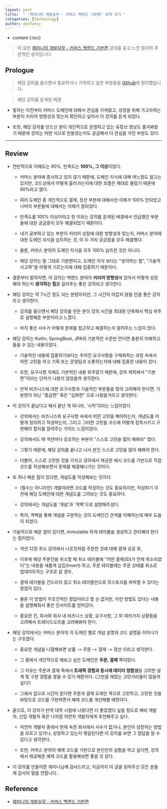 ```yaml
---
layout: post
title:  " '제미니의 개발실무 - 커머스 백엔드 기본편' 강의 후기 "
categories: [Technology]
author: devFancy
---
```

* content
{:toc}

> 이 글은 [제미니의 개발실무 - 커머스 백엔드 기본편](https://www.inflearn.com/course/제미니의-개발실무-커머스-백엔드-기본) 강의를 듣고 느낀 필자의 주관적인 생각입니다.

## Prologue

> 해당 강의를 들으면서 중요하거나 기억하고 싶은 부분들을 [Github](https://github.com/devFancy/kotlin-java-playground/tree/main/kotlin-springboot-practice-commerce)에 정리했습니다.

> 해당 강의를 듣게된 배경

* 필자는 이전부터 커머스 도메인에 대해서 관심을 가져왔고, 성장을 위해 가고자하는 부분이 커리어 방향성과 맞는지 확인하고 싶어서 이 강의를 듣게 되었다.

* 또한, 해당 강의를 만드신 분이 개인적으로 운영하고 있는 유튜브 영상도 즐겨봐왔기 때문에 강의는 어떤 식으로 만들었는지도 궁금해서 더 관심을 가진 부분도 있다.


---

## Review

* 전반적으로 이해도는 90%, 만족도는 **100%, 그 이상**이었다.

  * 커머스 분야에 종사하고 있지 않기 때문에, 도메인 지식에 대해 어느정도 알고는 있지만, 코드상에서 어떻게 흘러가는지에 대한 흐름은 제대로 몰랐기 때문에 90%라고 했다.

  * 여러 도메인 중 개인적으로 결제, 정산 부분에 대해서만 이해가 100% 안되었고 나머지 부분들에 대해서는 이해가 잘되었다.

  * 만족도를 100% 이상이라고 한 이유는 강의를 듣게된 배경에서 언급했던 부분들에 대한 궁금증이 모두 해결되었기 때문이다.

  * 내가 공부하고 있는 부분이 커리어 성장에 대한 방향성과 맞는지, 커머스 분야에 대한 도메인 지식을 습득하는 것, 이 두 가지 궁금증을 모두 해결했다.

  * 물론, 커머스 분야의 도메인 지식을 모두 100% 습득한 것은 아니다.
  
  * 해당 강의는 말 그대로 기본편이고, 도메인 지식 보다는 "생각하는 힘", "기술적 사고력"을 어떻게 기르는지에 대해 집중하기 때문이다.

* 결론부터 말하자면, 이 강의는 백엔드 분야의 **커리어 방향성**에 있어서 어떻게 성장해야 하는지 **생각하는 힘**을 길러주는 좋은 강의라고 생각한다.

* 해당 강의는 약 7시간 정도 되는 분량이지만, 그 시간이 아깝지 않을 만큼 좋은 강의라고 생각한다.

  * 강의를 들으면서 해당 강의를 만든 분이 강의 시간을 최대한 단축해서 핵심 위주로 설명해준 부분이라고 느꼈다.

  * 마치 좋은 사수가 어떻게 문제를 접근하고 해결하는지 알려주는 느낌이 컸다.

* 해당 강의는 Kotlin, SpringBoot, JPA의 기본적인 수준만 안다면 충분히 이해하고 들을 수 있는 내용이었다.

  * 기술적인 내용에 집중하기보다는 주어진 요구사항을 구체화하는 과정 속에서 어떤 고민을 하고 기획 또는 운영팀과 소통하는지에 대해 집중한 내용이 컸다.

  * 또한, 요구사항 자체도 기본적인 내용 위주였기 때문에, 강의 제목에서 "기본편"이라는 단어가 나왔지 않았을까 생각한다.

  * 만약 비즈니스에 대한 요구사항과 기술적인 부분들을 많이 고려해야 한다면, 기본편이 아닌 "중급편" 혹은 "심화편" 으로 나왔을거라고 생각한다.

* 이 강의가 끝났다고 해서 끝난 게 아니라, '시작'이라는 느낌이었다.

  * 강의에서는 비즈니스와 요구사항 속에서 어떤 고민을 해야하는지, 개념도를 어떻게 정의하고 작성하는지, 그리고 그러한 고민을 코드에 어떻게 접목시키고 구현해야 할지를 알려주는 가이드 느낌이었다.

  * 강의에서도 매 섹션마다 강조하는 부분이 "스스로 고민을 많이 해봐라" 였다.

  * 그렇기 때문에, 해당 강의를 끝나고 나서 본인 스스로 고민을 많이 해봐야 한다.

  * 더불어, 스스로 고민한 것을 가지고 강의에서 제공한 예시 코드를 기반으로 직접 코드를 작성해보면서 문제를 해결해나가는 것이다.

* 또 하나 배운 점이 있다면, 개념도를 작성해보는 것이다.

  * (필수는 아니지만) 개발자라면 코드를 작성하는 것도 중요하지만, 작성하기 이전에 해당 도메인에 대한 개념도를 그려보는 것도 중요하다.

  * 강의에서는 개념도를 '개념'과 '격벽'으로 설명해주셨다.

  * 특히, 격벽을 통해 개념을 구분하는 것이 도메인간 관계를 이해하는데 매우 도움이 되었다.

* 기술적으로 배운 점이 있다면, Immutable 하게 테이블을 생성하고 관리해야 한다는 점이었다.

  * 섹션 12장 취소 강의에서 나온것처럼 주문한 것에 대해 결제 성공 후, 

  * 이후에 해당 주문건을 취소할 때 취소 테이블에 "어떤 결제(ID)가 언제 취소되었다"는 내용을 새롭게 삽입(Insert) 하고, 주문 테이블에는 주문 상태를 취소로 업데이트하는 구조로 갈 경우,

  * 결제 테이블을 건드리지 않고 취소 테이블만으로 히스토리를 파악할 수 있다는 장점이 있다.

  * 물론 이 방법이 무조건적인 정답이라고 할 순 없지만, 이런 방법도 있다는 내용을 설명해줘서 좋은 인사이트를 얻어갔다.

  * 중요한 건, 회사와 회사 내 비즈니스 상황, 요구사항, 그 외 여러가지 상황들을 고려해서 트레이드오프를 고려해봐야 한다.

* 해당 강의에서는 커머스 분야의 각 도메인 별로 개념 설명과 코드 설명을 이어나가는 구조였다.

  * 중요한 개념을 나열해보면 상품 -> 주문 -> 결제 -> 정산 이라고 생각한다.

  * 그 중에서 개인적으로 해보고 싶은 도메인은 **주문, 결제** 쪽이었다.

  * 그 이유는 주문과 결제 쪽에서 **트래픽 경험과 동시에 데이터 정합성**을 고려한 설계 및 구현 경험을 쌓을 수 있기 때문이다. (그만큼 재밌는 고민거리들이 많을까 싶다!)

  * 그래서 앞으로 시간이 된다면 주문과 결제 도메인 쪽으로 고민하고, 고민한 것을 바탕으로 코드를 구현하면서 예제 코드를 개선해볼 예정이다.

* 끝으로, 이 강의가 만약 대학 시절에 나왔다면 더 좋았겠다 싶을 정도로 예비 개발자, 신입 개발자 혹은 나처럼 저연차 개발자에게 추천해주고 싶다.

  * 저연차 개발자 중에서 현재 속한 회사에서 사수가 없거나, 본인이 성장하는 방법을 모르고 있거나, 성장하고 있는지 헷갈린다면 이 강의를 보면 그 정답을 알 수 있다고 생각한다.

  * 또한, 커머스 분야의 예제 코드를 기반으로 본인만의 실험을 하고 싶다면, 강의에서 제공해준 예제 코드를 활용해보면 좋을 것 같다.

* 이 강의를 만들어준 제미니님께 감사드리고, 지금까지 이 글을 읽어주신 모든 분들께 감사의 말씀 전합니다.

## Reference

* [제미니의 개발실무 - 커머스 백엔드 기본편](https://www.inflearn.com/course/제미니의-개발실무-커머스-백엔드-기본)

